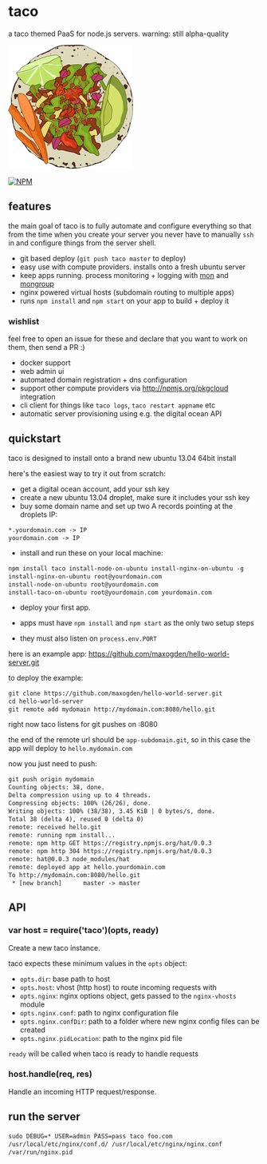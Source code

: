 # taco

a taco themed PaaS for node.js servers. warning: still alpha-quality

![taco.png](taco.png)

[![NPM](https://nodei.co/npm/taco.png)](https://nodei.co/npm/taco/)

## features

the main goal of taco is to fully automate and configure everything so that from the time
when you create your server you never have to manually `ssh` in and configure things from
the server shell.

- git based deploy (`git push taco master` to deploy)
- easy use with compute providers. installs onto a fresh ubuntu server
- keep apps running. process monitoring + logging with [mon](https://github.com/visionmedia/mon) and [mongroup](https://github.com/visionmedia/node-mongroup)
- nginx powered virtual hosts (subdomain routing to multiple apps)
- runs `npm install` and `npm start` on your app to build + deploy it

### wishlist

feel free to open an issue for these and declare that you want to work on them, then send a PR :)

- docker support
- web admin ui
- automated domain registration + dns configuration
- support other compute providers via http://npmjs.org/pkgcloud integration
- cli client for things like `taco logs`, `taco restart appname` etc
- automatic server provisioning using e.g. the digital ocean API

## quickstart

taco is designed to install onto a brand new ubuntu 13.04 64bit install

here's the easiest way to try it out from scratch:

- get a digital ocean account, add your ssh key
- create a new ubuntu 13.04 droplet, make sure it includes your ssh key
- buy some domain name and set up two A records pointing at the droplets IP:

```
*.yourdomain.com -> IP
yourdomain.com -> IP
```

- install and run these on your local machine:

```
npm install taco install-node-on-ubuntu install-nginx-on-ubuntu -g
install-nginx-on-ubuntu root@yourdomain.com
install-node-on-ubuntu root@yourdomain.com
install-taco-on-ubuntu root@yourdomain.com yourdomain.com
```

- deploy your first app.

- apps must have `npm install` and `npm start` as the only two setup steps
- they must also listen on `process.env.PORT`

here is an example app: https://github.com/maxogden/hello-world-server.git

to deploy the example:

```
git clone https://github.com/maxogden/hello-world-server.git
cd hello-world-server
git remote add mydomain http://mydomain.com:8080/hello.git
```

right now taco listens for git pushes on :8080

the end of the remote url should be `app-subdomain.git`, so in this case the app
will deploy to `hello.mydomain.com`

now you just need to push:

```
git push origin mydomain
Counting objects: 38, done.
Delta compression using up to 4 threads.
Compressing objects: 100% (26/26), done.
Writing objects: 100% (38/38), 3.45 KiB | 0 bytes/s, done.
Total 38 (delta 4), reused 0 (delta 0)
remote: received hello.git
remote: running npm install...
remote: npm http GET https://registry.npmjs.org/hat/0.0.3
remote: npm http 304 https://registry.npmjs.org/hat/0.0.3
remote: hat@0.0.3 node_modules/hat
remote: deployed app at hello.yourdomain.com
To http://mydomain.com:8080/hello.git
 * [new branch]      master -> master
```

## API

### var host = require('taco')(opts, ready)

Create a new taco instance.

taco expects these minimum values in the `opts` object:

- `opts.dir`: base path to host
- `opts.host`: vhost (http host) to route incoming requests with
- `opts.nginx`: nginx options object, gets passed to the `nginx-vhosts` module
- `opts.nginx.conf`: path to nginx configuration file
- `opts.nginx.confDir`: path to a folder where new nginx config files can be created
- `opts.nginx.pidLocation`: path to the nginx pid file

`ready` will be called when taco is ready to handle requests

### host.handle(req, res)

Handle an incoming HTTP request/response.

## run the server

```
sudo DEBUG=* USER=admin PASS=pass taco foo.com /usr/local/etc/nginx/conf.d/ /usr/local/etc/nginx/nginx.conf /var/run/nginx.pid
```
